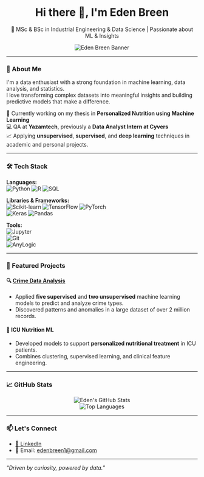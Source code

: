 <h1 align="center">Hi there 👋, I'm Eden Breen</h1>
<p align="center">🚀 MSc & BSc in Industrial Engineering & Data Science | Passionate about ML & Insights</p>

<p align="center">
  <img src="https://raw.githubusercontent.com/Edenshmuel/Edenshmuel/main/assets/banner.png" alt="Eden Breen Banner"/>
</p>

---

### 💼 About Me

I'm a data enthusiast with a strong foundation in machine learning, data analysis, and statistics.  
I love transforming complex datasets into meaningful insights and building predictive models that make a difference.

🔬 Currently working on my thesis in **Personalized Nutrition using Machine Learning**  
💻 QA at **Yazamtech**, previously a **Data Analyst Intern at Cyvers**  
📈 Applying **unsupervised**, **supervised**, and **deep learning** techniques in academic and personal projects.

---

### 🛠️ Tech Stack

**Languages:**  
![Python](https://img.shields.io/badge/-Python-333333?style=flat&logo=python) 
![R](https://img.shields.io/badge/-R-276DC3?style=flat&logo=r) 
![SQL](https://img.shields.io/badge/-SQL-4479A1?style=flat&logo=mysql)

**Libraries & Frameworks:**  
![Scikit-learn](https://img.shields.io/badge/-Scikit--learn-F7931E?style=flat&logo=scikit-learn) 
![TensorFlow](https://img.shields.io/badge/-TensorFlow-FF6F00?style=flat&logo=tensorflow) 
![PyTorch](https://img.shields.io/badge/-PyTorch-EE4C2C?style=flat&logo=pytorch)  
![Keras](https://img.shields.io/badge/-Keras-D00000?style=flat&logo=keras) 
![Pandas](https://img.shields.io/badge/-Pandas-150458?style=flat&logo=pandas)

**Tools:**  
![Jupyter](https://img.shields.io/badge/-Jupyter-F37626?style=flat&logo=jupyter)  
![Git](https://img.shields.io/badge/-Git-F05032?style=flat&logo=git)  
![AnyLogic](https://img.shields.io/badge/-AnyLogic-00467A?style=flat)

---

### 🧪 Featured Projects

#### 🔍 [Crime Data Analysis](https://github.com/Edenshmuel/Crime-Data-Analysis)
- Applied **five supervised** and **two unsupervised** machine learning models to predict and analyze crime types.
- Discovered patterns and anomalies in a large dataset of over 2 million records.

#### 🧠 ICU Nutrition ML
- Developed models to support **personalized nutritional treatment** in ICU patients.
- Combines clustering, supervised learning, and clinical feature engineering.

---

### 📈 GitHub Stats

<p align="center">
  <img src="https://github-readme-stats.vercel.app/api?username=Edenshmuel&show_icons=true&theme=radical" alt="Eden's GitHub Stats"/>
  <br>
  <img src="https://github-readme-stats.vercel.app/api/top-langs/?username=Edenshmuel&layout=compact&theme=radical" alt="Top Languages"/>
</p>

---

### 📫 Let's Connect

- [📍 LinkedIn](https://www.linkedin.com/in/eden-shmuel-2578b724a/)
- 📧 Email: edenbreen1@gmail.com

---

_“Driven by curiosity, powered by data.”_

